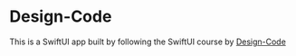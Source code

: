 # Design-Code

This is a SwiftUI app built by following the SwiftUI course by [Design-Code](https://designcode.io/swiftui)
